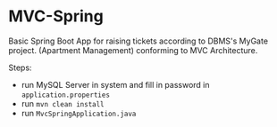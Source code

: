 # MVC-Spring

Basic Spring Boot App for raising tickets according to DBMS's MyGate project. (Apartment Management) conforming to MVC Architecture.

Steps: 
* run MySQL Server in system and fill in password in `application.properties`
* run `mvn clean install` <br/>
* run `MvcSpringApplication.java`
